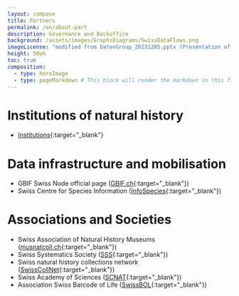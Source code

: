 ```yaml
---
layout: compose
title: Partners
permalink: /en/about-part
description: Governance and Backoffice
background: /assets/images/GraphsDiagrams/SwissDataFlows.png
imageLicense: "modified from DatenGroup_20231205.pptx (Presentation of Nils Arrigo, 2023)"
height: 50vh
toc: true
composition:
  - type: heroImage
  - type: pageMarkdown # This block will render the markdown in this file so no data property needed
---
```


# Institutions of natural history

* [Institutions](/institution/search){:target="_blank"}

# Data infrastructure and mobilisation

* GBIF Swiss Node official page ([GBIF.ch](https://www.gbif.org/country/CH/summary){:target="_blank"})
* Swiss Centre for Species Information ([InfoSpecies](https://www.infospecies.ch/fr/){:target="_blank"})

# Associations and Societies

* Swiss Association of Natural History Museums ([musnatcoll.ch](https://musnatcoll.ch/en){:target="_blank"})
* Swiss Systematics Society ([SSS](https://swiss-systematics.ch/en){:target="_blank"})
* Swiss natural history collections network ([SwissCollNet](https://swisscollnet.scnat.ch/en){:target="_blank"})
* Swiss Academy of Sciences ([SCNAT](https://scnat.ch/en){:target="_blank"})
* Association Swiss Barcode of Life ([SwissBOL](http://www.swissbol.ch/){:target="_blank"})
